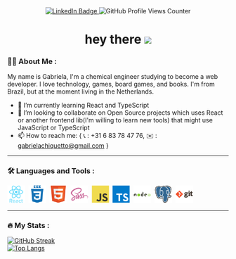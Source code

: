 

<div id="badges" align="center">
  <a href="https://www.linkedin.com/in/gabriela-chiquetto-policano-b6917533/">
    <img src="https://img.shields.io/badge/LinkedIn-blue?style=for-the-badge&logo=linkedin&logoColor=white" alt="LinkedIn Badge"/>
  </a>
  <img src="https://komarev.com/ghpvc/?username=gchiquetto&color=blueviolet&style=for-the-badge" alt="GitHub Profile Views Counter" />
</div>

<h1 align="center">
  hey there
  <img src="https://media.giphy.com/media/hvRJCLFzcasrR4ia7z/giphy.gif" width="30px"/>
</h1>

### :woman_technologist: About Me :

<p>My name is Gabriela, I'm a chemical engineer studying to become a web developer. I love technology, games, board games, and books. I'm from Brazil, but at the moment living in the Netherlands.<p>

- 🌱 I’m currently learning React and TypeScript
- 👯 I’m looking to collaborate on Open Source projects which uses React or another frontend lib(I'm willing to learn new tools) that might use JavaScript or TypeScript
- 📫 How to reach me: { :telephone_receiver: : +31 6 83 78 47 76, 	:envelope: : gabrielachiquetto@gmail.com }

---

### :hammer_and_wrench: Languages and Tools :

<div>
  <img src="https://github.com/devicons/devicon/blob/master/icons/react/react-original-wordmark.svg" title="React" alt="React" width="40" height="40"/>&nbsp;
  <img src="https://github.com/devicons/devicon/blob/master/icons/css3/css3-plain-wordmark.svg"  title="CSS3" alt="CSS" width="40" height="40"/>&nbsp;
  <img src="https://github.com/devicons/devicon/blob/master/icons/html5/html5-original.svg" title="HTML5" alt="HTML" width="40" height="40"/>&nbsp;
  <img src="https://github.com/devicons/devicon/blob/master/icons/sass/sass-original.svg" title="SASS" alt="SASS" width="40" height="40"/>&nbsp;
  <img src="https://github.com/devicons/devicon/blob/master/icons/javascript/javascript-original.svg" title="JavaScript" alt="JavaScript" width="40" height="40"/>&nbsp;
  <img src="https://github.com/devicons/devicon/blob/master/icons/typescript/typescript-original.svg" title="TypeScript" alt="TypeScript" width="40" height="40"/>&nbsp;
  <img src="https://github.com/devicons/devicon/blob/master/icons/nodejs/nodejs-original-wordmark.svg" title="NodeJS" alt="NodeJS" width="40" height="40"/>&nbsp;
  <img src="https://github.com/devicons/devicon/blob/master/icons/postgresql/postgresql-original.svg" title="PostgreSQL" alt="PostgreSQL " width="40" height="40"/>&nbsp;
  <img src="https://github.com/devicons/devicon/blob/master/icons/git/git-original-wordmark.svg" title="Git" **alt="Git" width="40" height="40"/>
</div>

---

### :fire: My Stats :
[![GitHub Streak](http://github-readme-streak-stats.herokuapp.com?user=gchiquetto&theme=onedark&hide_border=true)](https://git.io/streak-stats) <br>
[![Top Langs](https://github-readme-stats.vercel.app/api/top-langs/?username=gchiquetto&layout=compact&hide_border=true&theme=onedark)](https://github.com/anuraghazra/github-readme-stats)
